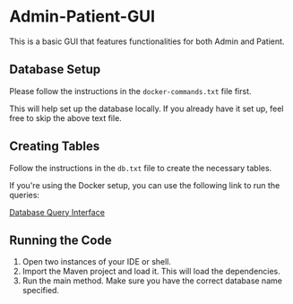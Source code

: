 # Admin-Patient-GUI

This is a basic GUI that features functionalities for both Admin and Patient.

## Database Setup

Please follow the instructions in the `docker-commands.txt` file first.

This will help set up the database locally. If you already have it set up, feel free to skip the above text file.

## Creating Tables

Follow the instructions in the `db.txt` file to create the necessary tables.

If you're using the Docker setup, you can use the following link to run the queries:

[Database Query Interface](http://localhost:8080/index.php?route=/sql&db=test&table=users&pos=0)

## Running the Code

1. Open two instances of your IDE or shell.
2. Import the Maven project and load it. This will load the dependencies.
3. Run the main method. Make sure you have the correct database name specified.
